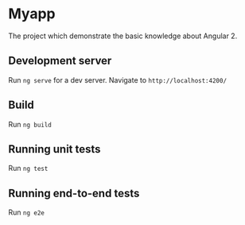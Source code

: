 # Myapp

The project which demonstrate the basic knowledge about Angular 2.

## Development server
Run `ng serve` for a dev server. Navigate to `http://localhost:4200/`

## Build

Run `ng build`

## Running unit tests

Run `ng test`

## Running end-to-end tests

Run `ng e2e`


